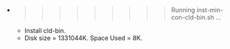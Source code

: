 * >>>>>>>>> Running inst-min-con-cld-bin.sh ...
  * Install cld-bin.
  * Disk size = 1331044K. Space Used = 8K.
